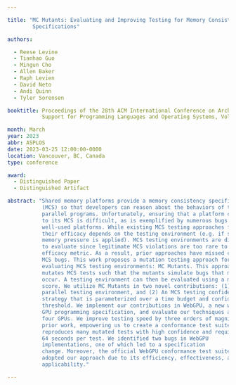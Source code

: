 ```yaml
---

title: "MC Mutants: Evaluating and Improving Testing for Memory Consistency
        Specifications"

authors:

  - Reese Levine
  - Tianhao Guo
  - Mingun Cho
  - Allen Baker
  - Raph Levien
  - David Neto
  - Andi Quinn
  - Tyler Sorensen

booktitle: Proceedings of the 28th ACM International Conference on Architectural
           Support for Programming Languages and Operating Systems, Volume 2

month: March
year: 2023
abbr: ASPLOS
date: 2023-03-25 12:00:00-0000
location: Vancouver, BC, Canada
type: conference

award:
  - Distinguished Paper
  - Distinguished Artifact

abstract: "Shared memory platforms provide a memory consistency specification
           (MCS) so that developers can reason about the behaviors of their
           parallel programs. Unfortunately, ensuring that a platform conforms
           to its MCS is difficult, as is exemplified by numerous bugs in
           well-used platforms. While existing MCS testing approaches find bugs,
           their efficacy depends on the testing environment (e.g. if synthetic
           memory pressure is applied). MCS testing environments are difficult
           to evaluate since legitimate MCS violations are too rare to use as an
           efficacy metric. As a result, prior approaches have missed critical
           MCS bugs. This work proposes a mutation testing approach for
           evaluating MCS testing environments: MC Mutants. This approach
           mutates MCS tests such that the mutants simulate bugs that might
           occur. A testing environment can then be evaluated using a mutation
           score. We utilize MC Mutants in two novel contributions: (1) a
           parallel testing environment, and (2) An MCS testing confidence
           strategy that is parameterized over a time budget and confidence
           threshold. We implement our contributions in WebGPU, a new web-based
           GPU programming specification, and evaluate our techniques across
           four GPUs. We improve testing speed by three orders of magnitude over
           prior work, empowering us to create a conformance test suite that
           reproduces many mutated tests with high confidence and requires only
           64 seconds per test. We identified two bugs in WebGPU
           implementations, one of which led to a specification
           change. Moreover, the official WebGPU conformance test suite has
           adopted our approach due to its efficiency, effectiveness, and broad
           applicability."

---
```

